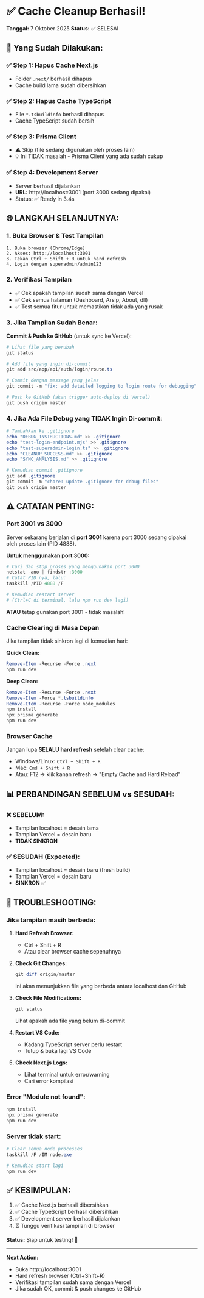 # ✅ Cache Cleanup Berhasil!

**Tanggal:** 7 Oktober 2025
**Status:** ✅ SELESAI

## 🎉 Yang Sudah Dilakukan:

### ✅ Step 1: Hapus Cache Next.js
- Folder `.next/` berhasil dihapus
- Cache build lama sudah dibersihkan

### ✅ Step 2: Hapus Cache TypeScript
- File `*.tsbuildinfo` berhasil dihapus
- Cache TypeScript sudah bersih

### ✅ Step 3: Prisma Client
- ⚠️ Skip (file sedang digunakan oleh proses lain)
- 💡 Ini TIDAK masalah - Prisma Client yang ada sudah cukup

### ✅ Step 4: Development Server
- Server berhasil dijalankan
- **URL:** http://localhost:3001 (port 3000 sedang dipakai)
- Status: ✅ Ready in 3.4s

## 🌐 LANGKAH SELANJUTNYA:

### 1. Buka Browser & Test Tampilan
```
1. Buka browser (Chrome/Edge)
2. Akses: http://localhost:3001
3. Tekan Ctrl + Shift + R untuk hard refresh
4. Login dengan superadmin/admin123
```

### 2. Verifikasi Tampilan
- ✅ Cek apakah tampilan sudah sama dengan Vercel
- ✅ Cek semua halaman (Dashboard, Arsip, About, dll)
- ✅ Test semua fitur untuk memastikan tidak ada yang rusak

### 3. Jika Tampilan Sudah Benar:

**Commit & Push ke GitHub** (untuk sync ke Vercel):
```powershell
# Lihat file yang berubah
git status

# Add file yang ingin di-commit
git add src/app/api/auth/login/route.ts

# Commit dengan message yang jelas
git commit -m "fix: add detailed logging to login route for debugging"

# Push ke GitHub (akan trigger auto-deploy di Vercel)
git push origin master
```

### 4. Jika Ada File Debug yang TIDAK Ingin Di-commit:

```powershell
# Tambahkan ke .gitignore
echo "DEBUG_INSTRUCTIONS.md" >> .gitignore
echo "test-login-endpoint.mjs" >> .gitignore
echo "test-superadmin-login.ts" >> .gitignore
echo "CLEANUP_SUCCESS.md" >> .gitignore
echo "SYNC_ANALYSIS.md" >> .gitignore

# Kemudian commit .gitignore
git add .gitignore
git commit -m "chore: update .gitignore for debug files"
git push origin master
```

## ⚠️ CATATAN PENTING:

### Port 3001 vs 3000
Server sekarang berjalan di **port 3001** karena port 3000 sedang dipakai oleh proses lain (PID 4888).

**Untuk menggunakan port 3000:**
```powershell
# Cari dan stop proses yang menggunakan port 3000
netstat -ano | findstr :3000
# Catat PID nya, lalu:
taskkill /PID 4888 /F

# Kemudian restart server
# (Ctrl+C di terminal, lalu npm run dev lagi)
```

**ATAU** tetap gunakan port 3001 - tidak masalah!

### Cache Clearing di Masa Depan

Jika tampilan tidak sinkron lagi di kemudian hari:

**Quick Clean:**
```powershell
Remove-Item -Recurse -Force .next
npm run dev
```

**Deep Clean:**
```powershell
Remove-Item -Recurse -Force .next
Remove-Item -Force *.tsbuildinfo
Remove-Item -Recurse -Force node_modules
npm install
npx prisma generate
npm run dev
```

### Browser Cache

Jangan lupa **SELALU hard refresh** setelah clear cache:
- Windows/Linux: `Ctrl + Shift + R`
- Mac: `Cmd + Shift + R`
- Atau: F12 → klik kanan refresh → "Empty Cache and Hard Reload"

## 📊 PERBANDINGAN SEBELUM vs SESUDAH:

### ❌ SEBELUM:
- Tampilan localhost = desain lama
- Tampilan Vercel = desain baru
- **TIDAK SINKRON**

### ✅ SESUDAH (Expected):
- Tampilan localhost = desain baru (fresh build)
- Tampilan Vercel = desain baru
- **SINKRON** ✅

## 🐛 TROUBLESHOOTING:

### Jika tampilan masih berbeda:

1. **Hard Refresh Browser:**
   - Ctrl + Shift + R
   - Atau clear browser cache sepenuhnya

2. **Check Git Changes:**
   ```powershell
   git diff origin/master
   ```
   Ini akan menunjukkan file yang berbeda antara localhost dan GitHub

3. **Check File Modifications:**
   ```powershell
   git status
   ```
   Lihat apakah ada file yang belum di-commit

4. **Restart VS Code:**
   - Kadang TypeScript server perlu restart
   - Tutup & buka lagi VS Code

5. **Check Next.js Logs:**
   - Lihat terminal untuk error/warning
   - Cari error kompilasi

### Error "Module not found":
```powershell
npm install
npx prisma generate
npm run dev
```

### Server tidak start:
```powershell
# Clear semua node processes
taskkill /F /IM node.exe

# Kemudian start lagi
npm run dev
```

## ✅ KESIMPULAN:

1. ✅ Cache Next.js berhasil dibersihkan
2. ✅ Cache TypeScript berhasil dibersihkan
3. ✅ Development server berhasil dijalankan
4. ⏳ Tunggu verifikasi tampilan di browser

**Status:** Siap untuk testing! 🚀

---

**Next Action:**
- Buka http://localhost:3001
- Hard refresh browser (Ctrl+Shift+R)
- Verifikasi tampilan sudah sama dengan Vercel
- Jika sudah OK, commit & push changes ke GitHub
